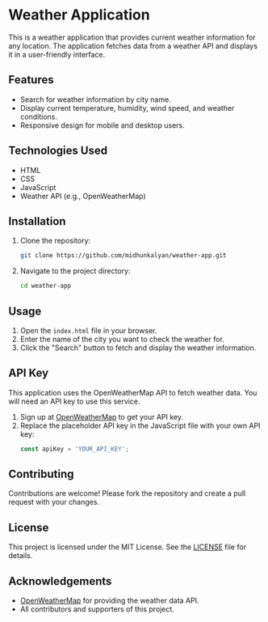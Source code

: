 # Weather Application

This is a weather application that provides current weather information for any location. The application fetches data from a weather API and displays it in a user-friendly interface.

## Features

- Search for weather information by city name.
- Display current temperature, humidity, wind speed, and weather conditions.
- Responsive design for mobile and desktop users.

## Technologies Used

- HTML
- CSS
- JavaScript
- Weather API (e.g., OpenWeatherMap)

## Installation

1. Clone the repository:
   ```bash
   git clone https://github.com/midhunkalyan/weather-app.git
   ```
2. Navigate to the project directory:
   ```bash
   cd weather-app
   ```

## Usage

1. Open the `index.html` file in your browser.
2. Enter the name of the city you want to check the weather for.
3. Click the "Search" button to fetch and display the weather information.

## API Key

This application uses the OpenWeatherMap API to fetch weather data. You will need an API key to use this service.

1. Sign up at [OpenWeatherMap](https://openweathermap.org/) to get your API key.
2. Replace the placeholder API key in the JavaScript file with your own API key:
   ```javascript
   const apiKey = 'YOUR_API_KEY';
   ```

## Contributing

Contributions are welcome! Please fork the repository and create a pull request with your changes.

## License

This project is licensed under the MIT License. See the [LICENSE](LICENSE) file for details.

## Acknowledgements

- [OpenWeatherMap](https://openweathermap.org/) for providing the weather data API.
- All contributors and supporters of this project.
